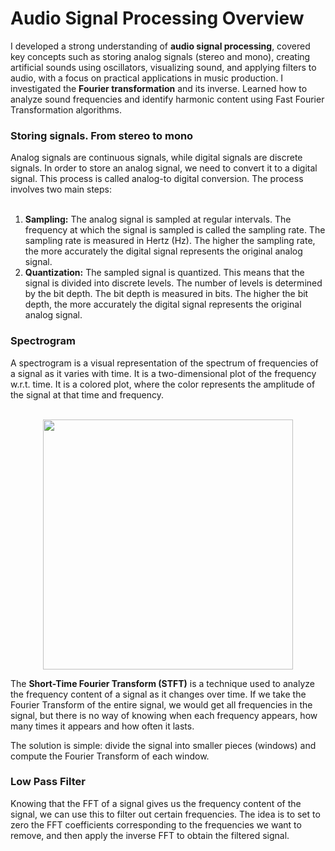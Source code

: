 <h1>
  Audio Signal Processing Overview
</h1>
I developed a strong understanding of <b>audio signal processing</b>, covered key concepts such as storing analog signals (stereo and mono), creating artificial sounds using oscillators, visualizing sound,
and applying filters to audio, with a focus on practical applications in music production. I investigated the <b>Fourier transformation</b> and its inverse. Learned how to analyze sound frequencies and
identify harmonic content using Fast Fourier Transformation algorithms.

<h3>
  Storing signals. From stereo to mono
</h3>
Analog signals are continuous signals, while digital signals are discrete signals. In order to store an analog signal, we need to convert it to a digital signal. This process is called analog-to
digital conversion. The process involves two main steps:
<br></br>
<ol>
  <li><b>Sampling:</b> The analog signal is sampled at regular intervals. The frequency at which the signal is sampled is called the sampling rate. The sampling rate is measured in Hertz (Hz). The higher the
sampling rate, the more accurately the digital signal represents the original analog signal.</li>
<li><b>Quantization:</b> The sampled signal is quantized. This means that the signal is divided into discrete levels. The number of levels is determined by the bit depth. The bit depth is measured in bits.
The higher the bit depth, the more accurately the digital signal represents the original analog signal.</li>
</ol>
<h3>
  Spectrogram
</h3>
A spectrogram is a visual representation of the spectrum of frequencies of a signal as it varies with time. It is a two-dimensional plot of the frequency w.r.t. time. It is a colored plot, where the color represents the amplitude of the signal at that time and frequency.
<br></br>
<p align="center">
    <img width="400" src="https://github.com/user-attachments/assets/0432dfe5-ca9f-4e6d-b406-73c5ab7a3d76">
</p>
The <b>Short-Time Fourier Transform (STFT)</b> is a technique used to analyze the frequency content of a signal as it changes over time. If we take the Fourier Transform of the entire signal, we would get all frequencies in the signal, but there is no way of knowing when each frequency appears, how many times it appears and how often it lasts.

The solution is simple: divide the signal into smaller pieces (windows) and compute the Fourier Transform of each window.
<h3>
  Low Pass Filter
</h3>
Knowing that the FFT of a signal gives us the frequency content of the signal, we can use this to filter out certain frequencies. The idea is to set to zero the FFT coefficients corresponding to the frequencies we want to remove, and then apply the inverse FFT to obtain the filtered signal.
<br></br>

